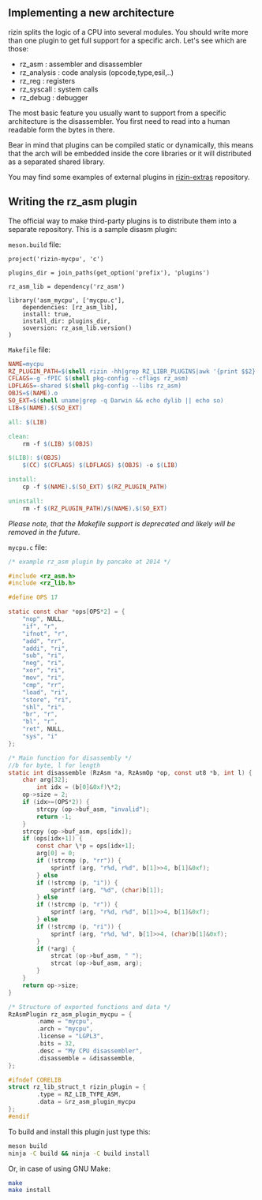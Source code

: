 ## Implementing a new architecture

rizin splits the logic of a CPU into several modules. You should write more than one plugin to get full support for a specific arch. Let's see which are those:

* rz_asm : assembler and disassembler
* rz_analysis : code analysis (opcode,type,esil,..)
* rz_reg : registers
* rz_syscall : system calls
* rz_debug : debugger

The most basic feature you usually want to support from a specific architecture is the disassembler. You first need to read into a human readable form the bytes in there.

Bear in mind that plugins can be compiled static or dynamically, this means that the arch will be embedded inside the core libraries or it will distributed as a separated shared library.

You may find some examples of external plugins in [rizin-extras](https://github.com/rizinorg/rizin-extras) repository.

## Writing the rz_asm plugin

The official way to make third-party plugins is to distribute them into a separate repository. This is a sample disasm plugin:

`meson.build` file:
```meson
project('rizin-mycpu', 'c')

plugins_dir = join_paths(get_option('prefix'), 'plugins')

rz_asm_lib = dependency('rz_asm')

library('asm_mycpu', ['mycpu.c'],
    dependencies: [rz_asm_lib],
    install: true,
    install_dir: plugins_dir,
    soversion: rz_asm_lib.version()
)
```

`Makefile` file:
```Makefile
NAME=mycpu
RZ_PLUGIN_PATH=$(shell rizin -hh|grep RZ_LIBR_PLUGINS|awk '{print $$2}')
CFLAGS=-g -fPIC $(shell pkg-config --cflags rz_asm)
LDFLAGS=-shared $(shell pkg-config --libs rz_asm)
OBJS=$(NAME).o
SO_EXT=$(shell uname|grep -q Darwin && echo dylib || echo so)
LIB=$(NAME).$(SO_EXT)

all: $(LIB)

clean:
	rm -f $(LIB) $(OBJS)

$(LIB): $(OBJS)
	$(CC) $(CFLAGS) $(LDFLAGS) $(OBJS) -o $(LIB)

install:
	cp -f $(NAME).$(SO_EXT) $(RZ_PLUGIN_PATH)

uninstall:
	rm -f $(RZ_PLUGIN_PATH)/$(NAME).$(SO_EXT)
```
*Please note, that the Makefile support is deprecated and likely will be removed in the future.*

`mycpu.c` file:
```c
/* example rz_asm plugin by pancake at 2014 */

#include <rz_asm.h>
#include <rz_lib.h>

#define OPS 17

static const char *ops[OPS*2] = {
	"nop", NULL,
	"if", "r",
	"ifnot", "r",
	"add", "rr",
	"addi", "ri",
	"sub", "ri",
	"neg", "ri",
	"xor", "ri",
	"mov", "ri",
	"cmp", "rr",
	"load", "ri",
	"store", "ri",
	"shl", "ri",
	"br", "r",
	"bl", "r",
	"ret", NULL,
	"sys", "i"
};

/* Main function for disassembly */
//b for byte, l for length
static int disassemble (RzAsm *a, RzAsmOp *op, const ut8 *b, int l) {
	char arg[32];
        int idx = (b[0]&0xf)\*2;
	op->size = 2;
	if (idx>=(OPS*2)) {
		strcpy (op->buf_asm, "invalid");
		return -1;
	}
	strcpy (op->buf_asm, ops[idx]);
	if (ops[idx+1]) {
		const char \*p = ops[idx+1];
		arg[0] = 0;
		if (!strcmp (p, "rr")) {
			sprintf (arg, "r%d, r%d", b[1]>>4, b[1]&0xf);
		} else
		if (!strcmp (p, "i")) {
			sprintf (arg, "%d", (char)b[1]);
		} else
		if (!strcmp (p, "r")) {
			sprintf (arg, "r%d, r%d", b[1]>>4, b[1]&0xf);
		} else
		if (!strcmp (p, "ri")) {
			sprintf (arg, "r%d, %d", b[1]>>4, (char)b[1]&0xf);
		}
		if (*arg) {
			strcat (op->buf_asm, " ");
			strcat (op->buf_asm, arg);
		}
	}
	return op->size;
}

/* Structure of exported functions and data */
RzAsmPlugin rz_asm_plugin_mycpu = {
        .name = "mycpu",
        .arch = "mycpu",
        .license = "LGPL3",
        .bits = 32,
        .desc = "My CPU disassembler",
        .disassemble = &disassemble,
};

#ifndef CORELIB
struct rz_lib_struct_t rizin_plugin = {
        .type = RZ_LIB_TYPE_ASM,
        .data = &rz_asm_plugin_mycpu
};
#endif
```

To build and install this plugin just type this:

```sh
meson build
ninja -C build && ninja -C build install
```

Or, in case of using GNU Make:

```sh
make
make install
```

